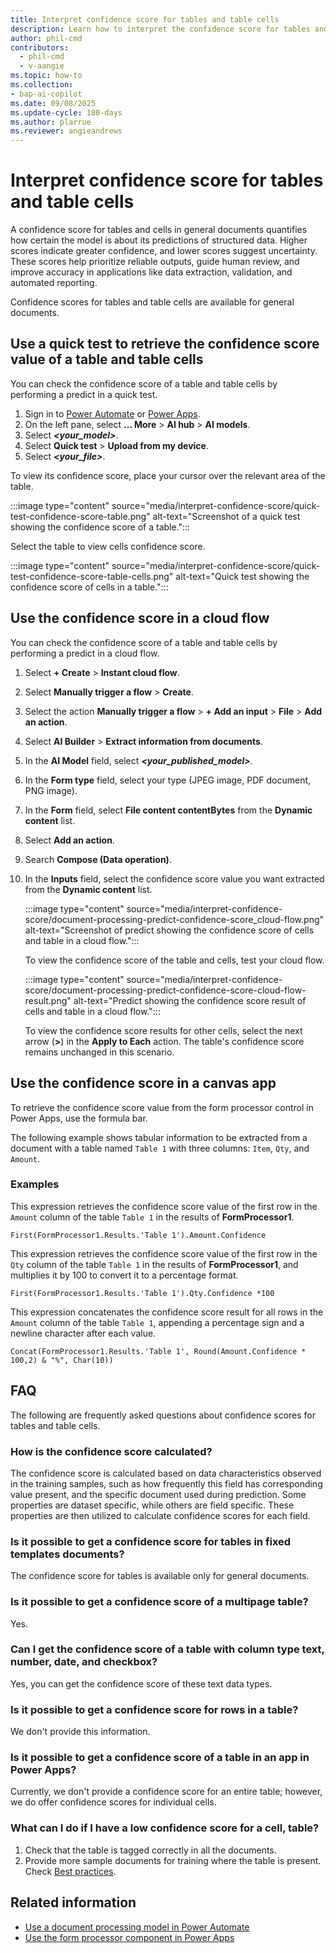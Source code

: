 ```yaml
---
title: Interpret confidence score for tables and table cells
description: Learn how to interpret the confidence score for tables and table cells.
author: phil-cmd
contributors:
  - phil-cmd
  - v-aangie
ms.topic: how-to
ms.collection: 
- bap-ai-copilot
ms.date: 09/08/2025
ms.update-cycle: 180-days
ms.author: plarrue
ms.reviewer: angieandrews
---
```


# Interpret confidence score for tables and table cells

A confidence score for tables and cells in general documents quantifies how certain the model is about its predictions of structured data. Higher scores indicate greater confidence, and lower scores suggest uncertainty. These scores help prioritize reliable outputs, guide human review, and improve accuracy in applications like data extraction, validation, and automated reporting.

Confidence scores for tables and table cells are available for general documents.

## Use a quick test to retrieve the confidence score value of a table and table cells

You can check the confidence score of a table and table cells by performing a predict in a quick test.

1. Sign in to [Power Automate](https://make.powerautomate.com) or [Power Apps](https://make.powerapps.com).
1. On the left pane, select **... More** > **AI hub** > **AI models**.
1. Select ***<your_model>***.
1. Select **Quick test** > **Upload from my device**.
1. Select ***<your_file>***.

To view its confidence score, place your cursor over the relevant area of the table.

:::image type="content" source="media/interpret-confidence-score/quick-test-confidence-score-table.png" alt-text="Screenshot of a quick test showing the confidence score of a table.":::

Select the table to view cells confidence score.

:::image type="content" source="media/interpret-confidence-score/quick-test-confidence-score-table-cells.png" alt-text="Quick test showing the confidence score of cells in a table.":::

## Use the confidence score in a cloud flow

You can check the confidence score of a table and table cells by performing a predict in a cloud flow.

1. Select **+ Create** > **Instant cloud flow**.
1. Select **Manually trigger a flow** > **Create**.
1. Select the action **Manually trigger a flow** > **+ Add an input** > **File** > **Add an action**.
1. Select **AI Builder** > **Extract information from documents**.
1. In the **AI Model** field, select ***<your_published_model>***.
1. In the **Form type** field, select your type (JPEG image, PDF document, PNG image).
1. In the **Form** field, select **File content contentBytes** from the **Dynamic content** list.
1. Select **Add an action**.
1. Search **Compose (Data operation)**.
1. In the **Inputs** field, select the confidence score value you want extracted from the **Dynamic content** list.

    :::image type="content" source="media/interpret-confidence-score/document-processing-predict-confidence-score_cloud-flow.png" alt-text="Screenshot of predict showing the confidence score of cells and table in a cloud flow.":::

    To view the confidence score of the table and cells, test your cloud flow.

    :::image type="content" source="media/interpret-confidence-score/document-processing-predict-confidence-score-cloud-flow-result.png" alt-text="Predict showing the confidence score result of cells and table in a cloud flow.":::

    To view the confidence score results for other cells, select the next arrow (**>**) in the **Apply to Each** action. The table's confidence score remains unchanged in this scenario.

## Use the confidence score in a canvas app

To retrieve the confidence score value from the form processor control in Power Apps, use the formula bar.

The following example shows tabular information to be extracted from a document with a table named `Table 1` with three columns: `Item`, `Qty`, and `Amount`.

### Examples

This expression retrieves the confidence score value of the first row in the `Amount` column of the table `Table 1` in the results of **FormProcessor1**.

````power-fx
First(FormProcessor1.Results.'Table 1').Amount.Confidence
````

This expression retrieves the confidence score value of the first row in the `Qty` column of the table `Table 1` in the results of **FormProcessor1**, and multiplies it by 100 to convert it to a percentage format.

```power-fx
First(FormProcessor1.Results.'Table 1').Qty.Confidence *100
```

This expression concatenates the confidence score result for all rows in the `Amount` column of the table `Table 1`, appending a percentage sign and a newline character after each value.

```power-fx
Concat(FormProcessor1.Results.'Table 1', Round(Amount.Confidence * 100,2) & "%", Char(10))
```

## FAQ

The following are frequently asked questions about confidence scores for tables and table cells.

### How is the confidence score calculated?

The confidence score is calculated based on data characteristics observed in the training samples, such as how frequently this field has corresponding value present, and the specific document used during prediction. Some properties are dataset specific, while others are field specific. These properties are then utilized to calculate confidence scores for each field.

### Is it possible to get a confidence score for tables in fixed templates documents?

The confidence score for tables is available only for general documents.

### Is it possible to get a confidence score of a multipage table?

Yes.

### Can I get the confidence score of a table with column type text, number, date, and checkbox?

Yes, you can get the confidence score of these text data types.

### Is it possible to get a confidence score for rows in a table?

We don't provide this information.

### Is it possible to get a confidence score of a table in an app in Power Apps?

Currently, we don't provide a confidence score for an entire table; however, we do offer confidence scores for individual cells.

### What can I do if I have a low confidence score for a cell, table?

1. Check that the table is tagged correctly in all the documents.
1. Provide more sample documents for training where the table is present. Check [Best practices](form-processing-faq.md#best-practices).

## Related information

- [Use a document processing model in Power Automate](form-processing-model-in-flow.md)
- [Use the form processor component in Power Apps](form-processor-component-in-powerapps.md)

